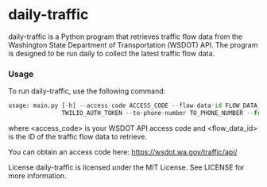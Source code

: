 # daily-traffic

daily-traffic is a Python program that retrieves traffic flow data from the Washington State Department of Transportation (WSDOT) API. The program is designed to be run daily to collect the latest traffic flow data.

### Usage
To run daily-traffic, use the following command:

```python
usage: main.py [-h] --access-code ACCESS_CODE --flow-data-id FLOW_DATA_ID --twilio-account-sid TWILIO_ACCOUNT_SID --twilio-auth-token
               TWILIO_AUTH_TOKEN --to-phone-number TO_PHONE_NUMBER --from-phone-number FROM_PHONE_NUMBER
```

where <access_code> is your WSDOT API access code and <flow_data_id> is the ID of the traffic flow data to retrieve.

You can obtain an access code here: https://wsdot.wa.gov/traffic/api/


License
daily-traffic is licensed under the MIT License. See LICENSE for more information.